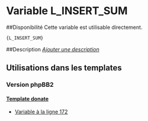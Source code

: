 # Variable L_INSERT_SUM

##Disponibilité
Cette variable est utilisable directement.

```html
{L_INSERT_SUM}
```

##Description
[*Ajouter une description*](https://fa-tvars.appspot.com/var/L_INSERT_SUM)

## Utilisations dans les templates

### Version phpBB2

#### [Template donate](subsilver/donate.md#readme)
* [Variable &agrave; la ligne 172](../subsilver/donate.tpl#L172)